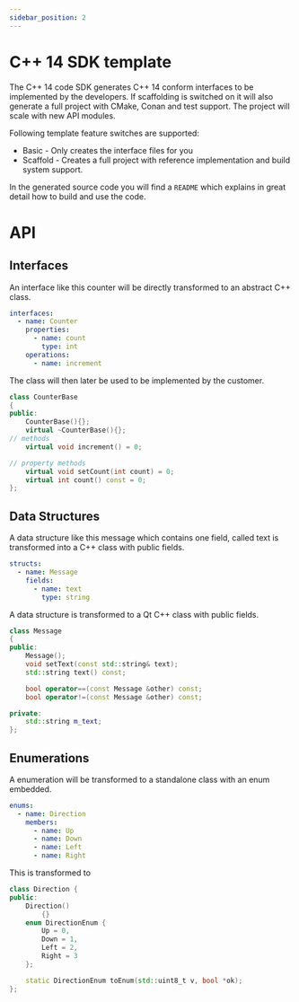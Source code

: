 ```yaml
---
sidebar_position: 2
---
```


# C++ 14 SDK template

The C++ 14 code SDK generates C++ 14 conform interfaces to be implemented by the developers. If scaffolding is switched on it will also generate a full project with CMake, Conan and test support. The project will scale with new API modules.

Following template feature switches are supported:

- Basic - Only creates the interface files for you
- Scaffold - Creates a full project with reference implementation and build system support.

In the generated source code you will find a `README` which explains in great detail how to build and use the code.

# API

## Interfaces

An interface like this counter will be directly transformed to an abstract C++ class.

```yaml
interfaces:
  - name: Counter
    properties:
      - name: count
        type: int
    operations:
      - name: increment
```

The class will then later be used to be implemented by the customer.

```cpp
class CounterBase
{
public:
    CounterBase(){};
    virtual ~CounterBase(){};
// methods
    virtual void increment() = 0;

// property methods
    virtual void setCount(int count) = 0;
    virtual int count() const = 0;
};
```

## Data Structures

A data structure like this message which contains one field, called text is transformed into a C++ class with public fields.

```yaml
structs:
  - name: Message
    fields:
      - name: text
        type: string
```

A data structure is transformed to a Qt C++ class with public fields.

```cpp
class Message
{
public:
    Message();
    void setText(const std::string& text);
    std::string text() const;

    bool operator==(const Message &other) const;
    bool operator!=(const Message &other) const;

private:
    std::string m_text;
};
```

## Enumerations

A enumeration will be transformed to a standalone class with an enum embedded.

```yaml
enums:
  - name: Direction
    members:
      - name: Up
      - name: Down
      - name: Left
      - name: Right
```

This is transformed to

```cpp
class Direction {
public:
    Direction()
        {}
    enum DirectionEnum {
        Up = 0,
        Down = 1,
        Left = 2,
        Right = 3
    };

    static DirectionEnum toEnum(std::uint8_t v, bool *ok);
};
```
